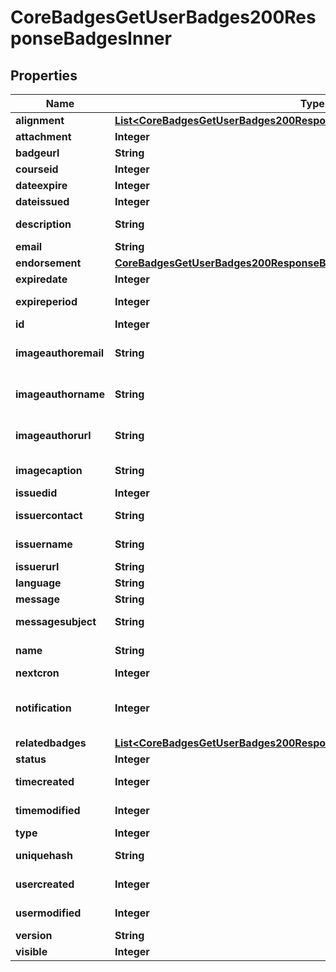 

# CoreBadgesGetUserBadges200ResponseBadgesInner


## Properties

| Name | Type | Description | Notes |
|------------ | ------------- | ------------- | -------------|
|**alignment** | [**List&lt;CoreBadgesGetUserBadges200ResponseBadgesInnerAlignmentInner&gt;**](CoreBadgesGetUserBadges200ResponseBadgesInnerAlignmentInner.md) |  |  [optional] |
|**attachment** | **Integer** | Attachment |  [optional] |
|**badgeurl** | **String** | Badge URL |  [optional] |
|**courseid** | **Integer** | Course id |  [optional] |
|**dateexpire** | **Integer** | Date expire |  [optional] |
|**dateissued** | **Integer** | Date issued |  [optional] |
|**description** | **String** | Badge description |  [optional] |
|**email** | **String** | User email |  [optional] |
|**endorsement** | [**CoreBadgesGetUserBadges200ResponseBadgesInnerEndorsement**](CoreBadgesGetUserBadges200ResponseBadgesInnerEndorsement.md) |  |  [optional] |
|**expiredate** | **Integer** | Expire date |  [optional] |
|**expireperiod** | **Integer** | Expire period |  [optional] |
|**id** | **Integer** | Badge id |  [optional] |
|**imageauthoremail** | **String** | Email of the image author |  [optional] |
|**imageauthorname** | **String** | Name of the image author |  [optional] |
|**imageauthorurl** | **String** | URL of the image author |  [optional] |
|**imagecaption** | **String** | Caption of the image |  [optional] |
|**issuedid** | **Integer** | Issued id |  [optional] |
|**issuercontact** | **String** | Issuer contact |  [optional] |
|**issuername** | **String** | Issuer name |  [optional] |
|**issuerurl** | **String** | Issuer URL |  [optional] |
|**language** | **String** | Language |  [optional] |
|**message** | **String** | Message |  [optional] |
|**messagesubject** | **String** | Message subject |  [optional] |
|**name** | **String** | Badge name |  [optional] |
|**nextcron** | **Integer** | Next cron |  [optional] |
|**notification** | **Integer** | Whether to notify when badge is awarded |  [optional] |
|**relatedbadges** | [**List&lt;CoreBadgesGetUserBadges200ResponseBadgesInnerRelatedbadgesInner&gt;**](CoreBadgesGetUserBadges200ResponseBadgesInnerRelatedbadgesInner.md) |  |  [optional] |
|**status** | **Integer** | Status |  [optional] |
|**timecreated** | **Integer** | Time created |  [optional] |
|**timemodified** | **Integer** | Time modified |  [optional] |
|**type** | **Integer** | Type |  [optional] |
|**uniquehash** | **String** | Unique hash |  [optional] |
|**usercreated** | **Integer** | User created |  [optional] |
|**usermodified** | **Integer** | User modified |  [optional] |
|**version** | **String** | Version |  [optional] |
|**visible** | **Integer** | Visible |  [optional] |




